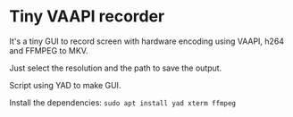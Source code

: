 # Tiny VAAPI recorder
It's a tiny GUI to record screen with hardware encoding using VAAPI, h264 and FFMPEG to MKV.

Just select the resolution and the path to save the output.

Script using YAD to make GUI.

Install the dependencies:
`sudo apt install yad xterm ffmpeg`


